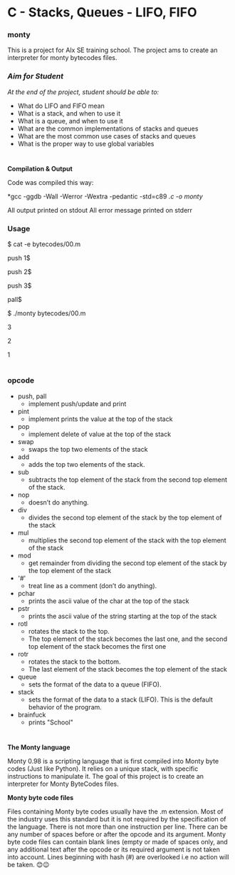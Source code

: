 # **C - Stacks, Queues - LIFO, FIFO**

### **monty**

This is a project for Alx SE training school. The project ams to create an interpreter for monty bytecodes files.

### ***Aim for Student***

*At the end of the project, student should be able to:*

* What do LIFO and FIFO mean
* What is a stack, and when to use it
* What is a queue, and when to use it
* What are the common implementations of stacks and queues
* What are the most common use cases of stacks and queues
* What is the proper way to use global variables
#
**Compilation & Output**

Code was compiled this way:

*gcc -ggdb -Wall -Werror -Wextra -pedantic -std=c89 *.c -o monty*

All output printed on stdout
All error message printed on stderr

### **Usage**

$ cat -e bytecodes/00.m

push 1$

push 2$

push 3$

pall$

$ ./monty bytecodes/00.m

3

2

1
#
### **opcode**
- push, pall
	* implement push/update and print
- pint
	* implement prints the value at the top of the stack
- pop
	* implement delete of value at the top of the stack
- swap
	* swaps the top two elements of the stack
- add
	* adds the top two elements of the stack.
- sub
	* subtracts the top element of the stack from the second top element of the stack.
- nop
	*  doesn’t do anything.
- div
	*  divides the second top element of the stack by the top element of the stack
- mul
	* multiplies the second top element of the stack with the top element of the stack
- mod
	* get remainder from dividing the second top element of the stack by the top element of the stack
- '#'
	* treat line as a comment (don’t do anything).
- pchar
	*  prints the ascii value of the char at the top of the stack
- pstr
	* prints the ascii value of the string starting at the top of the stack
- rotl
	*  rotates the stack to the top.
	*  The top element of the stack becomes the last one, and the second top element of the stack becomes the first one
- rotr
	*  rotates the stack to the bottom.
	*  The last element of the stack becomes the top element of the stack
- queue
	* sets the format of the data to a queue (FIFO).
- stack
	* sets the format of the data to a stack (LIFO). This is the default behavior of the program.
- brainfuck
	* prints "School"
#
**The Monty language**

Monty 0.98 is a scripting language that is first compiled into Monty byte codes (Just like Python). It relies on a unique stack, with specific instructions to manipulate it. The goal of this project is to create an interpreter for Monty ByteCodes files.

**Monty byte code files**

Files containing Monty byte codes usually have the .m extension. Most of the industry uses this standard but it is not required by the specification of the language. There is not more than one instruction per line. There can be any number of spaces before or after the opcode and its argument. Monty byte code files can contain blank lines (empty or made of spaces only, and any additional text after the opcode or its required argument is not taken into account. Lines beginning with hash (#) are overlooked i.e no action will be taken.
:blush::wink:
